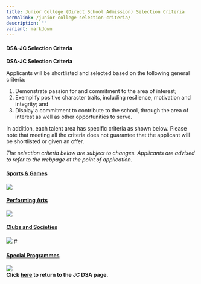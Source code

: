 ```yaml
---
title: Junior College (Direct School Admission) Selection Criteria
permalink: /junior-college-selection-criteria/
description: ""
variant: markdown
---
```

#### DSA-JC Selection Criteria

**DSA-JC Selection Criteria**

<p>Applicants will be shortlisted and selected based on the following general criteria:</p>
<ol>
<li>Demonstrate passion for and commitment to the area of interest;</li>
<li>Exemplify positive character traits, including resilience, motivation and integrity; and</li>
	<li>Display a commitment to contribute to the school, through the area of interest as well as other opportunities to serve.</li>
</ol>
<p>In addition, each talent area has specific criteria as shown below. Please note that meeting all the criteria does not guarantee that the applicant will be shortlisted or given an offer.</p>

<p><i>The selection criteria below are subject to changes. Applicants are advised to refer to the webpage at the point of application.</i></p>

<u><h4>Sports &amp; Games</h4></u>
![](/images/JC%20DSA%20CRITERIA/JC_CRIT_1.png)
<u><h4>Performing Arts</h4></u>
![](/images/JC%20DSA%20CRITERIA/JC_CRIT_2.png)
<u><h4>Clubs and Societies</h4></u>
![](/images/JC%20DSA%20CRITERIA/JC_3.png)
#<u><h4>Special Programmes</h4></u>
![](/images/JC%20DSA%20CRITERIA/JC_4.png)
<br>**Click&nbsp;[here](https://nationaljc.moe.edu.sg/admissions/jc-dsa/)&nbsp;to return to the JC DSA page.**